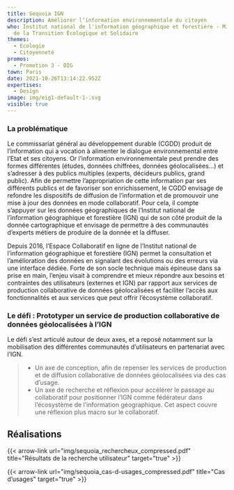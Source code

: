 ```yaml
---
title: Sequoia IGN
description: Améliorer l’information environnementale du citoyen
who: Institut national de l'information géographique et forestière - Ministère
  de la Transition Écologique et Solidaire
themes:
  - Ecologie
  - Citoyenneté
promos:
  - Promotion 3 - DIG
town: Paris
date: 2021-10-26T13:14:22.952Z
expertises:
  - Design
image: img/eig1-default-1-.svg
visible: true
---
```

### La problématique

Le commissariat général au développement durable (CGDD) produit de l’information qui a vocation à alimenter le dialogue environnemental entre l’Etat et ses citoyens. Or l’information environnementale peut prendre des formes différentes (études, données chiffrées, données géolocalisées…) et s’adresser à des publics multiples (experts, décideurs publics, grand public). Afin de permettre l’appropriation de cette information par ses différents publics et de favoriser son enrichissement, le CGDD envisage de refondre les dispositifs de diffusion de l’information et de promouvoir une mise à jour des données en mode collaboratif. Pour cela, il compte s’appuyer sur les données géographiques de l’Institut national de l’information géographique et forestière (IGN) qui de son côté produit de la donnée cartographique et envisage de permettre à des communautés d’experts métiers de produire de la donnée et la diffuser.

Depuis 2016, l’Espace Collaboratif en ligne de l’Institut national de l’information géographique et forestière (IGN) permet la consultation et l’amélioration des données en signalant des évolutions ou des erreurs via une interface dédiée. Forte de son socle technique mais épineuse dans sa prise en main, l’enjeu visait à comprendre et mieux répondre aux besoins et contraintes des utilisateurs (externes et IGN) par rapport aux services de production collaborative de données géolocalisées et faciliter l’accès aux fonctionnalités et aux services que peut offrir l’écosystème collaboratif.

### Le défi : Prototyper un service de production collaborative de données géolocalisées à l’IGN

Le défi s’est articulé autour de deux axes, et a reposé notamment sur la mobilisation des différentes communautés d’utilisateurs en partenariat avec l’IGN.

> * Un axe de conception, afin de repenser les services de production et de diffusion collaborative de données géolocalisées via des cas d’usage.
> * Un axe de recherche et réflexion pour accélérer le passage au collaboratif pour positionner l’IGN comme fédérateur dans l’écosystème de l’information géographique. Cet aspect couvre une réflexion plus macro sur le collaboratif.

## Réalisations

{{< arrow-link url="img/sequoia_rechercheux_compressed.pdf" title="Résultats de la recherche utilisateur" target="true" >}}

{{< arrow-link url="img/sequoia_cas-d-usages_compressed.pdf" title="Cas d’usages" target="true" >}}